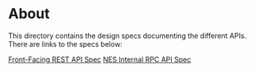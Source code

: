 # About

This directory contains the design specs documenting the different APIs. There are links to the specs below:  

[Front-Facing REST API Spec](API.md)
[NES Internal RPC API Spec](NESAPI.md)